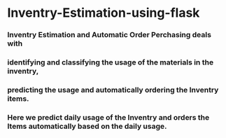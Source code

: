 # Inventry-Estimation-using-flask
### Inventry Estimation and Automatic Order Perchasing deals with
### identifying and classifying the usage of the materials in the inventry,
### predicting the usage and automatically ordering the Inventry items.
### Here we predict daily usage of the Inventry and orders the Items automatically based on the daily usage.

